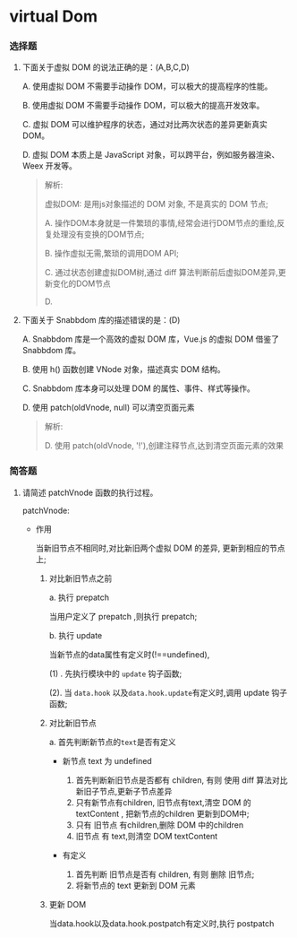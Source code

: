 # virtual Dom
### 选择题

1. 下面关于虚拟 DOM 的说法正确的是：(A,B,C,D)

   A. 使用虚拟 DOM 不需要手动操作 DOM，可以极大的提高程序的性能。

   B. 使用虚拟 DOM 不需要手动操作 DOM，可以极大的提高开发效率。

   C. 虚拟 DOM 可以维护程序的状态，通过对比两次状态的差异更新真实 DOM。

   D. 虚拟 DOM 本质上是 JavaScript 对象，可以跨平台，例如服务器渲染、Weex 开发等。

   > 解析:
   >
   > 虚拟DOM: 是用js对象描述的 DOM 对象, 不是真实的 DOM 节点;
   >
   > A. 操作DOM本身就是一件繁琐的事情,经常会进行DOM节点的重绘,反复处理没有变换的DOM节点;
   >
   > B. 操作虚拟无需,繁琐的调用DOM API;
   >
   > C. 通过状态创建虚拟DOM树,通过 diff 算法判断前后虚拟DOM差异,更新变化的DOM节点
   >
   > D. 

2. 下面关于 Snabbdom 库的描述错误的是：(D)

   A. Snabbdom 库是一个高效的虚拟 DOM 库，Vue.js 的虚拟 DOM 借鉴了 Snabbdom 库。

   B. 使用 h() 函数创建 VNode 对象，描述真实 DOM 结构。

   C. Snabbdom 库本身可以处理 DOM 的属性、事件、样式等操作。

   D. 使用 patch(oldVnode, null) 可以清空页面元素

   > 解析:
   >
   > D. 使用 patch(oldVnode, '!'),创建注释节点,达到清空页面元素的效果

### 简答题

1. 请简述 patchVnode 函数的执行过程。

   patchVnode:

   * 作用 

     当新旧节点不相同时,对比新旧两个虚拟 DOM 的差异, 更新到相应的节点上;

     1. 对比新旧节点之前

        a. 执行 prepatch

        当用户定义了 prepatch ,则执行 prepatch;  

        b. 执行 update

        当新节点的data属性有定义时(!==undefined), 

        (1) . 先执行模块中的 `update` 钩子函数;

        (2). 当 `data.hook` 以及`data.hook.update`有定义时,调用 update 钩子函数;

     2. 对比新旧节点

        a. 首先判断新节点的`text`是否有定义 

        * 新节点 text 为 undefined
          1. 首先判断新旧节点是否都有 children, 有则 使用 diff 算法对比新旧子节点,更新子节点差异
          2. 只有新节点有children, 旧节点有text,清空 DOM 的 textContent , 把新节点的children 更新到DOM中;
          3. 只有 旧节点 有children,删除  DOM 中的children
          4.  旧节点 有 text,则清空 DOM textContent

        * 有定义
          1. 首先判断 旧节点是否有 children, 有则 删除 旧节点;
          2. 将新节点的 text 更新到 DOM 元素

     3. 更新 DOM

        当data.hook以及data.hook.postpatch有定义时,执行 postpatch